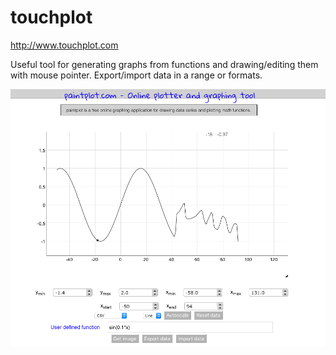touchplot
=========
http://www.touchplot.com

Useful tool for generating graphs from functions and drawing/editing them with mouse pointer. Export/import data in a range or formats.

![Website](https://github.com/knalum/paintplot/blob/master/media/screen.png)
